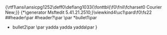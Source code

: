 {\rtf1\ansi\ansicpg1252\deff0\deflang1033{\fonttbl{\f0\fnil\fcharset0 Courier New;}}
{\*\generator Msftedit 5.41.21.2510;}\viewkind4\uc1\pard\f0\fs22 ##header\par
#header?\par
\par
*bullet1\par
* bullet2\par
\par
yadda yadda yadda\par
}
 